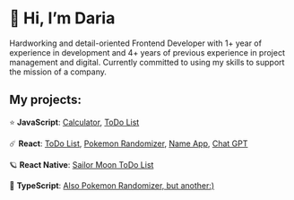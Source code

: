 # 👋 Hi, I’m Daria

Hardworking and detail-oriented Frontend Developer with 1+ year of experience in development and 4+ years of previous experience in project management and digital. Currently committed to using my skills to support the mission of a company.

## My projects:

⭐️ **JavaScript**: [Calculator](https://github.com/sadaskeanu/UI_Calculator_JS), [ToDo List](https://github.com/sadaskeanu/UI_ToDo_List_JS)
>
☄️ **React**: [ToDo List](https://github.com/sadaskeanu/UI_ToDo_List_React), [Pokemon Randomizer](https://github.com/sadaskeanu/Pokemon_Randomizer_React), [Name App](https://github.com/sadaskeanu/UI_NameApp_React), [Chat GPT](https://github.com/sadaskeanu/chat-gpt)

 🪐 **React Native**: [Sailor Moon ToDo List](https://github.com/sadaskeanu/sailor-moon-todo-list-react-native)

 🤖 **TypeScript**: [Also Pokemon Randomizer, but another:)](https://github.com/sadaskeanu/pokemon-randomizer)
 




<!---
sadaskeanu/sadaskeanu is a ✨ special ✨ repository because its `README.md` (this file) appears on your GitHub profile.
You can click the Preview link to take a look at your changes.
--->
